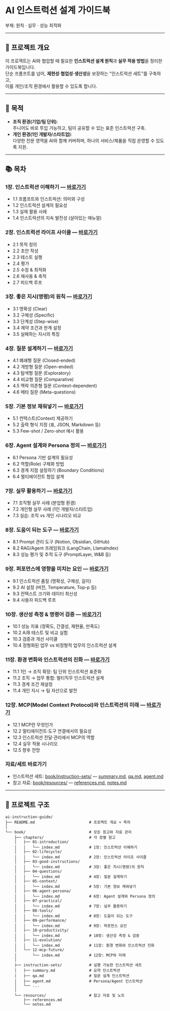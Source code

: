# AI 인스트럭션 설계 가이드북
부제: 원칙 · 실무 · 성능 최적화

---

## 📌 프로젝트 개요
이 프로젝트는 AI와 협업할 때 필요한 **인스트럭션 설계 원칙**과 **실무 적용 방법**을 정리한 가이드북입니다.  
단순 프롬프트를 넘어, **재현성·협업성·생산성**을 보장하는 "인스트럭션 세트"를 구축하고,  
이를 개인/조직 환경에서 활용할 수 있도록 합니다.  

---

## 🎯 목적
- **조직 환경(기업/팀 단위)**:  
  주니어도 바로 투입 가능하고, 팀이 공유할 수 있는 표준 인스트럭션 구축.  
- **개인 환경(1인 개발자/스타트업)**:  
  다양한 전문 영역을 AI와 함께 커버하며, 하나의 서비스/제품을 직접 운영할 수 있도록 지원.  

---

## 📚 목차

### 1장. 인스트럭션 이해하기 — [바로가기](book/chapters/01-introduction/index.md)
- 1.1 프롬프트와 인스트럭션: 의미와 구성  
- 1.2 인스트럭션 설계의 필요성  
- 1.3 실제 활용 사례  
- 1.4 인스트럭션의 지속 발전성 (살아있는 매뉴얼)  

### 2장. 인스트럭션 라이프 사이클 — [바로가기](book/chapters/02-lifecycle/index.md)
- 2.1 목적 정의  
- 2.2 초안 작성  
- 2.3 테스트 실행  
- 2.4 평가  
- 2.5 수정 & 최적화  
- 2.6 재사용 & 축적  
- 2.7 피드백 루프  

### 3장. 좋은 지시(명령)의 원칙 — [바로가기](book/chapters/03-good-instructions/index.md)
- 3.1 명확성 (Clear)  
- 3.2 구체성 (Specific)  
- 3.3 단계성 (Step-wise)  
- 3.4 제약 조건과 한계 설정  
- 3.5 실패하는 지시의 특징  

### 4장. 질문 설계하기 — [바로가기](book/chapters/04-questions/index.md)
- 4.1 폐쇄형 질문 (Closed-ended)  
- 4.2 개방형 질문 (Open-ended)  
- 4.3 탐색형 질문 (Exploratory)  
- 4.4 비교형 질문 (Comparative)  
- 4.5 맥락 의존형 질문 (Context-dependent)  
- 4.6 메타 질문 (Meta-questions)  

### 5장. 기본 정보 채워넣기 — [바로가기](book/chapters/05-context/index.md)
- 5.1 컨텍스트(Context) 제공하기  
- 5.2 출력 형식 지정 (표, JSON, Markdown 등)  
- 5.3 Few-shot / Zero-shot 예시 활용  

### 6장. Agent 설계와 Persona 정의 — [바로가기](book/chapters/06-agent-persona/index.md)
- 6.1 Persona 기반 설계의 필요성  
- 6.2 역할(Role) 구체화 방법  
- 6.3 경계 지점 설정하기 (Boundary Conditions)  
- 6.4 멀티에이전트 협업 설계  

### 7장. 실무 활용하기 — [바로가기](book/chapters/07-practical/index.md)
- 7.1 조직형 실무 사례 (분업형 환경)  
- 7.2 개인형 실무 사례 (1인 개발자/스타트업)  
- 7.3 실습: 조직 vs 개인 시나리오 비교  

### 8장. 도움이 되는 도구 — [바로가기](book/chapters/08-tools/index.md)
- 8.1 Prompt 관리 도구 (Notion, Obsidian, GitHub)  
- 8.2 RAG/Agent 프레임워크 (LangChain, LlamaIndex)  
- 8.3 성능 평가 및 추적 도구 (PromptLayer, W&B 등)  

### 9장. 퍼포먼스에 영향을 미치는 요인 — [바로가기](book/chapters/09-performance/index.md)
- 9.1 인스트럭션 품질 (명확성, 구체성, 길이)  
- 9.2 AI 설정 (버전, Temperature, Top-p 등)  
- 9.3 컨텍스트 크기와 데이터 최신성  
- 9.4 사용자 피드백 루프  

### 10장. 생산성 측정 & 명령어 검증 — [바로가기](book/chapters/10-productivity/index.md)
- 10.1 성능 지표 (정확도, 간결성, 재현율, 만족도)  
- 10.2 A/B 테스트 및 비교 실험  
- 10.3 검증과 개선 사이클  
- 10.4 정형화된 업무 vs 비정형적 업무의 인스트럭션 설계  

### 11장. 환경 변화와 인스트럭션의 진화 — [바로가기](book/chapters/11-evolution/index.md)
- 11.1 1인 → 조직 확장: 팀 단위 인스트럭션 표준화  
- 11.2 조직 → 업무 통합: 멀티직무 인스트럭션 설계  
- 11.3 경계 조건 재설정  
- 11.4 개인 지시 → 팀 자산으로 발전  

### 12장. MCP(Model Context Protocol)와 인스트럭션의 미래 — [바로가기](book/chapters/12-mcp-future/index.md)
- 12.1 MCP란 무엇인가  
- 12.2 멀티에이전트·도구 연결에서의 필요성  
- 12.3 인스트럭션 전달·관리에서 MCP의 역할  
- 12.4 실무 적용 시나리오  
- 12.5 향후 전망  

### 자료/세트 바로가기
- 인스트럭션 세트: [book/instruction-sets/](book/instruction-sets/) — [summary.md](book/instruction-sets/summary.md), [qa.md](book/instruction-sets/qa.md), [agent.md](book/instruction-sets/agent.md)
- 참고 자료: [book/resources/](book/resources/) — [references.md](book/resources/references.md), [notes.md](book/resources/notes.md)

---

## 📂 프로젝트 구조

```plaintext
ai-instruction-guide/
├── README.md                        # 프로젝트 개요 + 목차
│
└── book/                            # 모든 원고와 자료 관리
    ├── chapters/                    # 각 장별 원고
    │   ├── 01-introduction/
    │   │   └── index.md             # 1장: 인스트럭션 이해하기
    │   ├── 02-lifecycle/
    │   │   └── index.md             # 2장: 인스트럭션 라이프 사이클
    │   ├── 03-good-instructions/
    │   │   └── index.md             # 3장: 좋은 지시(명령)의 원칙
    │   ├── 04-questions/
    │   │   └── index.md             # 4장: 질문 설계하기
    │   ├── 05-context/
    │   │   └── index.md             # 5장: 기본 정보 채워넣기
    │   ├── 06-agent-persona/
    │   │   └── index.md             # 6장: Agent 설계와 Persona 정의
    │   ├── 07-practical/
    │   │   └── index.md             # 7장: 실무 활용하기
    │   ├── 08-tools/
    │   │   └── index.md             # 8장: 도움이 되는 도구
    │   ├── 09-performance/
    │   │   └── index.md             # 9장: 퍼포먼스 요인
    │   ├── 10-productivity/
    │   │   └── index.md             # 10장: 생산성 측정 & 검증
    │   ├── 11-evolution/
    │   │   └── index.md             # 11장: 환경 변화와 인스트럭션 진화
    │   └── 12-mcp-future/
    │       └── index.md             # 12장: MCP와 미래
    │
    ├── instruction-sets/            # 실행 가능한 인스트럭션 세트
    │   ├── summary.md               # 요약 인스트럭션
    │   ├── qa.md                    # 질문 설계 인스트럭션
    │   ├── agent.md                 # Persona/Agent 인스트럭션
    │   └── ...
    │
    └── resources/                   # 참고 자료 및 노트
        ├── references.md
        └── notes.md
```

 
